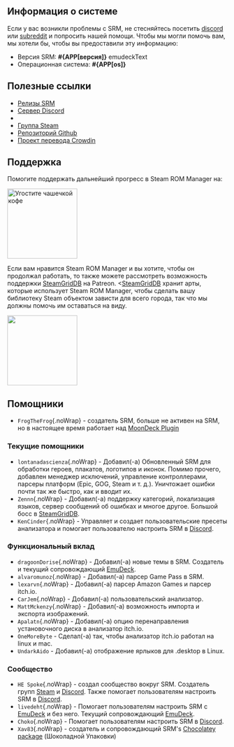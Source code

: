 ## Информация о системе

Если у вас возникли проблемы с SRM, не стесняйтесь посетить [discord](https://discord.gg/bnSVJrz) или [subreddit](https://www.reddit.com/r/SteamRomManager/) и попросить нашей помощи. Чтобы мы могли помочь вам, мы хотели бы, чтобы вы предоставили эту информацию:

* Версия SRM: **#{APP[версия]}** emudeckText
* Операционная система: **#{APP[os]}**

## Полезные ссылки

* [Релизы SRM](https://github.com/SteamGridDB/steam-rom-manager/releases)
* [Сервер Discord](https://discord.gg/bnSVJrz)
* [](https://www.reddit.com/r/SteamRomManager/)
* [Группа Steam](https://steamcommunity.com/groups/steamrommanager)
* [Репозиторий Github](https://github.com/SteamGridDB/steam-rom-manager)
* [Проект перевода Crowdin](https://crowdin.com/project/steam-rom-manager)

## Поддержка

Помогите поддержать дальнейший прогресс в Steam ROM Manager на:

<a href="https://www.buymeacoffee.com/cbartondock">
  <img src="https://raw.githubusercontent.com/SteamGridDB/steam-rom-manager/master/src/assets/images/buy-me-a-coffee.png" alt="Угостите чашечкой кофе" width="160">
</a>

Если вам нравится Steam ROM Manager и вы хотите, чтобы он продолжал работать, то также можете рассмотреть возможность поддержки [SteamGridDB](https://www.steamgriddb.com/) на Patreon. <[SteamGridDB](https://www.steamgriddb.com/) хранит арты, которые использует Steam ROM Manager, чтобы сделать вашу библиотеку Steam объектом зависти для всего города, так что мы должны помочь им оставаться на виду.

<a href="https://www.patreon.com/steamgriddb">
    <img src="https://c5.patreon.com/external/logo/become_a_patron_button@2x.png" width="160">
</a>

## Помощники
* `FrogTheFrog`{.noWrap} - создатель SRM, больше не активен на SRM, но в настоящее время работает над [MoonDeck Plugin](https://github.com/FrogTheFrog/moondeck)

### Текущие помощники
* `lontanadascienza`{.noWrap} - Добавил(-а) Обновленный SRM для обработки героев, плакатов, логотипов и иконок. Помимо прочего, добавлен менеджер исключений, управление контроллерами, парсеры платформ (Epic, GOG, Steam и т. д.). Уничтожает ошибки почти так же быстро, как и вводит их.
* `Zennn`{.noWrap} - Добавил(-а) поддержку категорий, локализация языков, сервер сообщений об ошибках и многое другое. Большой босс в [SteamGridDB](https://www.steamgriddb.com/).
* `KenCinder`{.noWrap} - Управляет и создает пользовательские пресеты анализатора и помогает пользователю настроить SRM в [Discord](https://discord.gg/bnSVJrz).

### Функциональный вклад
* `dragoonDorise`{.noWrap} - Добавил(-а) новые темы в SRM. Создатель и текущий сопровождающий [EmuDeck](https://www.emudeck.com/).
* `alvaromunoz`{.noWrap} - Добавил(-а) парсер Game Pass в SRM.
* `lexarvn`{.noWrap} - Добавил(-а) парсер Amazon Games и парсер itch.io.
* `CarJem`{.noWrap} - Добавил(-а) пользовательский анализатор.
* `MattMckenzy`{.noWrap} - Добавил(-а) возможность импорта и экспорта изображений.
* `Apalatn`{.noWrap} - Добавил(-а) опцию перенаправления установочного диска в анализатор itch.io.
* `OneMoreByte` - Сделал(-а) так, чтобы анализатор itch.io работал на linux и mac.
* `UndarkAido` - Добавил(-а) отображение ярлыков для .desktop в Linux.

### Сообщество
* `HE Spoke`{.noWrap} - создал сообщество вокруг SRM. Создатель групп [Steam](https://steamcommunity.com/groups/steamrommanager) и [Discord](https://discord.gg/bnSVJrz). Также помогает пользователям настроить SRM в [Discord](https://discord.gg/bnSVJrz).
* `livedeht`{.noWrap} - Помогает пользователям настроить SRM с [EmuDeck](https://www.emudeck.com/) и без него. Текущий сопровождающий [EmuDeck](https://www.emudeck.com/).
* `Choko`{.noWrap} - Помогает пользователям настроить SRM в [Discord](https://discord.gg/bnSVJrz).
* `Xav83`{.noWrap} - создатель и сопровождающий SRM's [Chocolatey package](https://community.chocolatey.org/packages/steam-rom-manager) (Шоколадной Упаковки)
